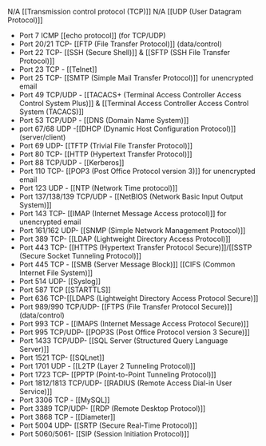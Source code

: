 N/A [[Transmission control protocol (TCP)]]
N/A [[UDP (User Datagram Protocol)]]
- Port 7 ICMP [[echo protocol]] (for TCP/UDP)
- Port 20/21 TCP- [[FTP (File Transfer Protocol)]] (data/control)
- Port 22 TCP- [[SSH (Secure Shell)]] & [[SFTP (SSH File Transfer Protocol)]]
- Port 23 TCP - [[Telnet]]
- Port 25 TCP- [[SMTP (Simple Mail Transfer Protocol)]] for unencrypted email
- Port 49 TCP/UDP - [[TACACS+ (Terminal Access Controller Access Control System Plus)]] & [[Terminal Access Controller Access Control System (TACACS)]] 
- Port 53 TCP/UDP - [[DNS (Domain Name System)]] 
- port 67/68 UDP -[[DHCP (Dynamic Host Configuration Protocol)]] (server/client)
- Port 69 UDP- [[TFTP (Trivial File Transfer Protocol)]]
- Port 80 TCP- [[HTTP (Hypertext Transfer Protocol)]]
- Port 88 TCP/UDP - [[Kerberos]]
- Port 110 TCP- [[POP3 (Post Office Protocol version 3)]] for unencrypted email
- Port 123 UDP - [[NTP (Network Time protocol)]]
- Port 137/138/139 TCP/UDP - [[NetBIOS (Network Basic Input Output System)]]
- Port 143 TCP- [[IMAP (Internet Message Access protocol)]] for unencrypted email
- Port 161/162 UDP- [[SNMP (Simple Network Management Protocol)]]
- Port 389 TCP- [[LDAP (Lightweight Directory Access Protocol)]]
- Port 443 TCP-  [[HTTPS (Hypertext Transfer Protocol Secure)]]/[[SSTP (Secure Socket Tunneling Protocol)]]
- Port 445 TCP - [[SMB (Server Message Block)]] [[CIFS (Common Internet File System)]]
- Port 514 UDP- [[Syslog]]
- Port 587 TCP [[STARTTLS]]
- Port 636 TCP-[[LDAPS (Lightweight Directory Access Protocol Secure)]]
- Port 989/990 TCP/UDP- [[FTPS (File Transfer Protocol Secure)]] (data/control) 
- Port 993 TCP - [[IMAPS (Internet Message Access Protocol Secure)]] 
- Port 995 TCP/UDP- [[POP3S (Post Office Protocol version 3 Secure)]] 
- Port 1433 TCP/UDP- [[SQL Server (Structured Query Language Server)]]
- Port 1521 TCP- [[SQLnet]]
- Port 1701 UDP - [[L2TP (Layer 2 Tunneling Protocol)]]
- Port 1723 TCP- [[PPTP (Point-to-Point Tunneling Protocol)]]
- Port 1812/1813 TCP/UDP- [[RADIUS (Remote Access Dial-in User Service)]]
- Port 3306 TCP -  [[MySQL]]
- Port 3389 TCP/UDP- [[RDP (Remote Desktop Protocol)]]
- Port 3868 TCP - [[Diameter]]
- Port 5004 UDP- [[SRTP (Secure Real-Time Protocol)]]
- Port 5060/5061- [[SIP (Session Initiation Protocol)]]
